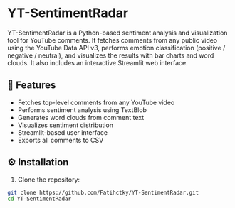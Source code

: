 # YT-SentimentRadar

YT-SentimentRadar is a Python-based sentiment analysis and visualization tool for YouTube comments. 
It fetches comments from any public video using the YouTube Data API v3, performs emotion classification (positive / negative / neutral), and visualizes the results with bar charts and word clouds. It also includes an interactive Streamlit web interface.


## 🚀 Features

- Fetches top-level comments from any YouTube video  
- Performs sentiment analysis using TextBlob  
- Generates word clouds from comment text  
- Visualizes sentiment distribution  
- Streamlit-based user interface  
- Exports all comments to CSV


## ⚙️ Installation

1. Clone the repository:
```bash
git clone https://github.com/Fatihctky/YT-SentimentRadar.git
cd YT-SentimentRadar
